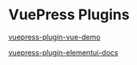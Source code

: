 # VuePress Plugins

[vuepress-plugin-vue-demo](https://github.com/busyrat/vuepress-plugins/blob/master/packages/vue-demo/README.md)

[vuepress-plugin-elementui-docs](https://github.com/busyrat/vuepress-plugins/blob/master/packages/elementui-docs/README.md)
